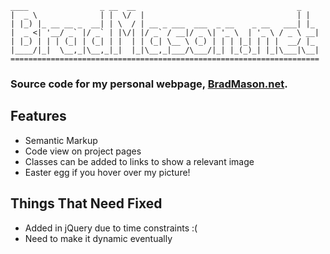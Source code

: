 ```
____                _ __  __                                    _   
|  _ \              | |  \/  |                                  | |  
| |_) |_ __ __ _  __| | \  / | __ _ ___  ___  _ __    _ __   ___| |_ 
|  _ <| '__/ _` |/ _` | |\/| |/ _` / __|/ _ \| '_ \  | '_ \ / _ \ __|
| |_) | | | (_| | (_| | |  | | (_| \__ \ (_) | | | |_| | | |  __/ |_ 
|____/|_|  \__,_|\__,_|_|  |_|\__,_|___/\___/|_| |_(_)_| |_|\___|\__|
=====================================================================
```
### Source code for my personal webpage, [BradMason.net](http://BradMason.net/).

## Features
* Semantic Markup
* Code view on project pages
* Classes can be added to links to show a relevant image
* Easter egg if you hover over my picture!

## Things That Need Fixed
* Added in jQuery due to time constraints :(
* Need to make it dynamic eventually